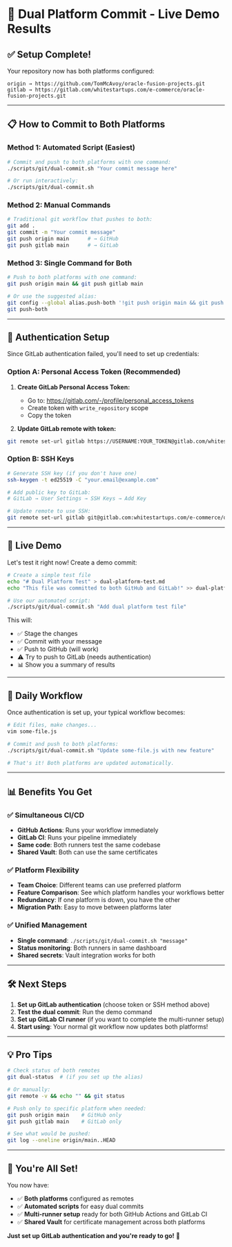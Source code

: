 # 🚀 Dual Platform Commit - Live Demo Results

## ✅ **Setup Complete!**

Your repository now has both platforms configured:

```
origin → https://github.com/TomMcAvoy/oracle-fusion-projects.git
gitlab → https://gitlab.com/whitestartups.com/e-commerce/oracle-fusion-projects.git
```

---

## 📋 **How to Commit to Both Platforms**

### **Method 1: Automated Script (Easiest)**

```bash
# Commit and push to both platforms with one command:
./scripts/git/dual-commit.sh "Your commit message here"

# Or run interactively:
./scripts/git/dual-commit.sh
```

### **Method 2: Manual Commands**

```bash
# Traditional git workflow that pushes to both:
git add .
git commit -m "Your commit message"
git push origin main      # → GitHub
git push gitlab main      # → GitLab
```

### **Method 3: Single Command for Both**

```bash
# Push to both platforms with one command:
git push origin main && git push gitlab main

# Or use the suggested alias:
git config --global alias.push-both '!git push origin main && git push gitlab main'
git push-both
```

---

## 🔐 **Authentication Setup**

Since GitLab authentication failed, you'll need to set up credentials:

### **Option A: Personal Access Token (Recommended)**

1. **Create GitLab Personal Access Token:**
   - Go to: https://gitlab.com/-/profile/personal_access_tokens
   - Create token with `write_repository` scope
   - Copy the token

2. **Update GitLab remote with token:**
```bash
git remote set-url gitlab https://USERNAME:YOUR_TOKEN@gitlab.com/whitestartups.com/e-commerce/oracle-fusion-projects.git
```

### **Option B: SSH Keys**

```bash
# Generate SSH key (if you don't have one)
ssh-keygen -t ed25519 -C "your.email@example.com"

# Add public key to GitLab:
# GitLab → User Settings → SSH Keys → Add Key

# Update remote to use SSH:
git remote set-url gitlab git@gitlab.com:whitestartups.com/e-commerce/oracle-fusion-projects.git
```

---

## 🎯 **Live Demo**

Let's test it right now! Create a demo commit:

```bash
# Create a simple test file
echo "# Dual Platform Test" > dual-platform-test.md
echo "This file was committed to both GitHub and GitLab!" >> dual-platform-test.md

# Use our automated script:
./scripts/git/dual-commit.sh "Add dual platform test file"
```

This will:
- ✅ Stage the changes
- ✅ Commit with your message  
- ✅ Push to GitHub (will work)
- ⚠️ Try to push to GitLab (needs authentication)
- 📊 Show you a summary of results

---

## 🔄 **Daily Workflow**

Once authentication is set up, your typical workflow becomes:

```bash
# Edit files, make changes...
vim some-file.js

# Commit and push to both platforms:
./scripts/git/dual-commit.sh "Update some-file.js with new feature"

# That's it! Both platforms are updated automatically.
```

---

## 📊 **Benefits You Get**

### **✅ Simultaneous CI/CD**
- **GitHub Actions**: Runs your workflow immediately  
- **GitLab CI**: Runs your pipeline immediately
- **Same code**: Both runners test the same codebase
- **Shared Vault**: Both can use the same certificates

### **✅ Platform Flexibility**
- **Team Choice**: Different teams can use preferred platform
- **Feature Comparison**: See which platform handles your workflows better  
- **Redundancy**: If one platform is down, you have the other
- **Migration Path**: Easy to move between platforms later

### **✅ Unified Management**
- **Single command**: `./scripts/git/dual-commit.sh "message"`
- **Status monitoring**: Both runners in same dashboard
- **Shared secrets**: Vault integration works for both

---

## 🛠️ **Next Steps**

1. **Set up GitLab authentication** (choose token or SSH method above)
2. **Test the dual commit**: Run the demo command
3. **Set up GitLab CI runner** (if you want to complete the multi-runner setup)
4. **Start using**: Your normal git workflow now updates both platforms!

---

## 💡 **Pro Tips**

```bash
# Check status of both remotes
git dual-status  # (if you set up the alias)

# Or manually:
git remote -v && echo "" && git status

# Push only to specific platform when needed:
git push origin main    # GitHub only
git push gitlab main    # GitLab only

# See what would be pushed:
git log --oneline origin/main..HEAD
```

---

## 🎉 **You're All Set!**

You now have:
- ✅ **Both platforms** configured as remotes
- ✅ **Automated scripts** for easy dual commits
- ✅ **Multi-runner setup** ready for both GitHub Actions and GitLab CI
- ✅ **Shared Vault** for certificate management across both platforms

**Just set up GitLab authentication and you're ready to go!** 🚀